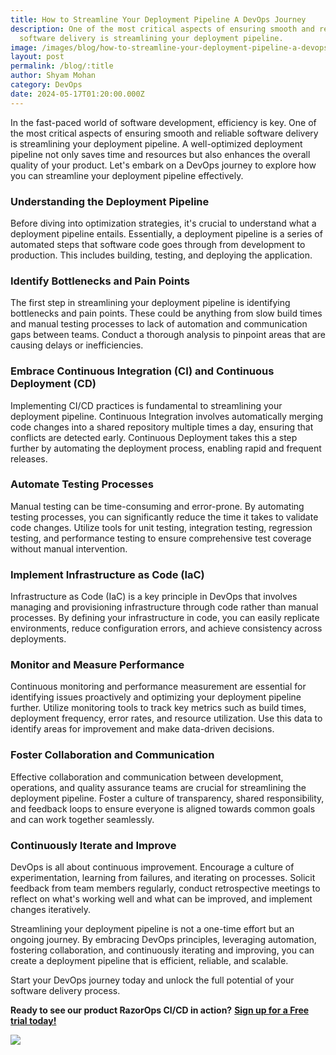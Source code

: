 ```yaml
---
title: How to Streamline Your Deployment Pipeline A DevOps Journey
description: One of the most critical aspects of ensuring smooth and reliable
  software delivery is streamlining your deployment pipeline.
image: /images/blog/how-to-streamline-your-deployment-pipeline-a-devops-journey.webp
layout: post
permalink: /blog/:title
author: Shyam Mohan
category: DevOps
date: 2024-05-17T01:20:00.000Z
---
```


In the fast-paced world of software development, efficiency is key. One of the most critical aspects of ensuring smooth and reliable software delivery is streamlining your deployment pipeline. A well-optimized deployment pipeline not only saves time and resources but also enhances the overall quality of your product. Let's embark on a DevOps journey to explore how you can streamline your deployment pipeline effectively.

### Understanding the Deployment Pipeline

Before diving into optimization strategies, it's crucial to understand what a deployment pipeline entails. Essentially, a deployment pipeline is a series of automated steps that software code goes through from development to production. This includes building, testing, and deploying the application.

### Identify Bottlenecks and Pain Points

The first step in streamlining your deployment pipeline is identifying bottlenecks and pain points. These could be anything from slow build times and manual testing processes to lack of automation and communication gaps between teams. Conduct a thorough analysis to pinpoint areas that are causing delays or inefficiencies.

### Embrace Continuous Integration (CI) and Continuous Deployment (CD)

Implementing CI/CD practices is fundamental to streamlining your deployment pipeline. Continuous Integration involves automatically merging code changes into a shared repository multiple times a day, ensuring that conflicts are detected early. Continuous Deployment takes this a step further by automating the deployment process, enabling rapid and frequent releases.

### Automate Testing Processes

Manual testing can be time-consuming and error-prone. By automating testing processes, you can significantly reduce the time it takes to validate code changes. Utilize tools for unit testing, integration testing, regression testing, and performance testing to ensure comprehensive test coverage without manual intervention.

### Implement Infrastructure as Code (IaC)

Infrastructure as Code (IaC) is a key principle in DevOps that involves managing and provisioning infrastructure through code rather than manual processes. By defining your infrastructure in code, you can easily replicate environments, reduce configuration errors, and achieve consistency across deployments.

### Monitor and Measure Performance

Continuous monitoring and performance measurement are essential for identifying issues proactively and optimizing your deployment pipeline further. Utilize monitoring tools to track key metrics such as build times, deployment frequency, error rates, and resource utilization. Use this data to identify areas for improvement and make data-driven decisions.

### Foster Collaboration and Communication

Effective collaboration and communication between development, operations, and quality assurance teams are crucial for streamlining the deployment pipeline. Foster a culture of transparency, shared responsibility, and feedback loops to ensure everyone is aligned towards common goals and can work together seamlessly.

### Continuously Iterate and Improve

DevOps is all about continuous improvement. Encourage a culture of experimentation, learning from failures, and iterating on processes. Solicit feedback from team members regularly, conduct retrospective meetings to reflect on what's working well and what can be improved, and implement changes iteratively.

Streamlining your deployment pipeline is not a one-time effort but an ongoing journey. By embracing DevOps principles, leveraging automation, fostering collaboration, and continuously iterating and improving, you can create a deployment pipeline that is efficient, reliable, and scalable.

  

Start your DevOps journey today and unlock the full potential of your software delivery process.

**Ready to see our product RazorOps CI/CD in action?** [**Sign up for a Free trial today!**](https://dashboard.razorops.com/users/sign_up)

![](https://media.licdn.com/dms/image/D5612AQEgm31J12EepQ/article-inline_image-shrink_1500_2232/0/1713860417066?e=1721260800&v=beta&t=Vf4apIWdNzBKDQpas2PLb2Bb7_fOH7fYpAycPpq2IgQ)
